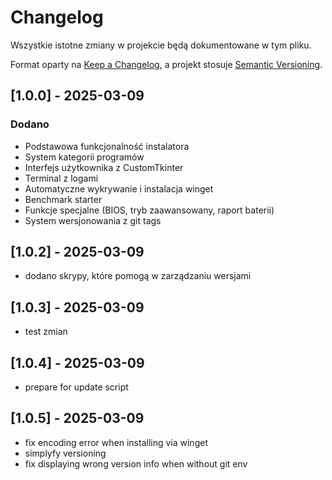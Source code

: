 # Changelog
Wszystkie istotne zmiany w projekcie będą dokumentowane w tym pliku.

Format oparty na [Keep a Changelog](https://keepachangelog.com/en/1.0.0/),
a projekt stosuje [Semantic Versioning](https://semver.org/spec/v2.0.0.html).

## [1.0.0] - 2025-03-09
### Dodano
- Podstawowa funkcjonalność instalatora
- System kategorii programów
- Interfejs użytkownika z CustomTkinter
- Terminal z logami
- Automatyczne wykrywanie i instalacja winget
- Benchmark starter
- Funkcje specjalne (BIOS, tryb zaawansowany, raport baterii)
- System wersjonowania z git tags 

## [1.0.2] - 2025-03-09
- dodano skrypy, które pomogą w zarządzaniu wersjami

## [1.0.3] - 2025-03-09
- test zmian

## [1.0.4] - 2025-03-09
- prepare for update script

## [1.0.5] - 2025-03-09
- fix encoding error when installing via winget
- simplyfy versioning
- fix displaying wrong version info when without git env